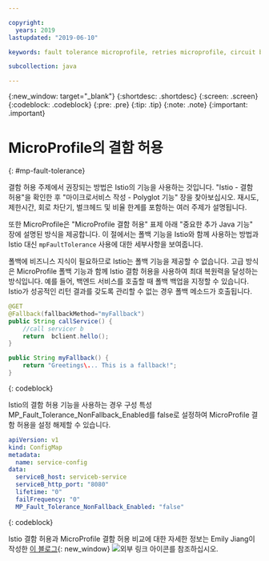 ```yaml
---

copyright:
  years: 2019
lastupdated: "2019-06-10"

keywords: fault tolerance microprofile, retries microprofile, circuit breakers microprofile, bulkhead microprofile, microprofile limits

subcollection: java

---
```


{:new_window: target="_blank"}
{:shortdesc: .shortdesc}
{:screen: .screen}
{:codeblock: .codeblock}
{:pre: .pre}
{:tip: .tip}
{:note: .note}
{:important: .important}

# MicroProfile의 결함 허용
{: #mp-fault-tolerance}

결함 허용 주제에서 권장되는 방법은 Istio의 기능을 사용하는 것입니다. "Istio - 결함 허용"을 확인한 후 "마이크로서비스 작성 - Polyglot 기능" 장을 찾아보십시오. 재시도, 제한시간, 회로 차단기, 벌크헤드 및 비율 한계를 포함하는 여러 주제가 설명됩니다.

또한 MicroProfile은 "MicroProfile 결함 허용" 표제 아래 "중요한 추가 Java 기능" 장에 설명된 방식을 제공합니다. 이 절에서는 폴백 기능을 Istio와 함께 사용하는 방법과 Istio 대신 `mpFaultTolerance` 사용에 대한 세부사항을 보여줍니다.

폴백에 비즈니스 지식이 필요하므로 Istio는 폴백 기능을 제공할 수 없습니다. 고급 방식은 MicroProfile 폴백 기능과 함께 Istio 결함 허용을 사용하여 최대 복원력을 달성하는 방식입니다. 예를 들어, 백엔드 서비스를 호출할 때 폴백 백업을 지정할 수 있습니다. Istio가 성공적인 리턴 결과를 갖도록 관리할 수 없는 경우 폴백 메소드가 호출됩니다.

```java
@GET
@Fallback(fallbackMethod="myFallback")
public String callService() {
    //call servicer b
    return  bclient.hello();
}

public String myFallback() {
    return "Greetings\... This is a fallback!";
}
```
{: codeblock}

Istio의 결함 허용 기능을 사용하는 경우 구성 특성 MP_Fault_Tolerance_NonFallback_Enabled를 false로 설정하여 MicroProfile 결함 허용을 설정 해제할 수 있습니다.

```yaml
apiVersion: v1
kind: ConfigMap
metadata:
  name: service-config
data:
  serviceB_host: serviceb-service
  serviceB_http_port: "8080"
  lifetime: "0"
  failFrequency: "0"
  MP_Fault_Tolerance_NonFallback_Enabled: "false"
```
{: codeblock}

Istio 결함 허용과 MicroProfile 결함 허용 비교에 대한 자세한 정보는 Emily Jiang이 작성한 [이 블로그](https://www.eclipse.org/community/eclipse_newsletter/2018/september/MicroProfile_istio.php){: new_window} ![외부 링크 아이콘](../icons/launch-glyph.svg "외부 링크 아이콘")를 참조하십시오.
